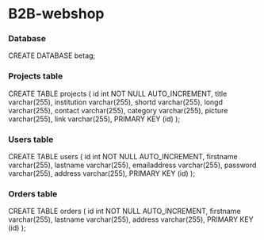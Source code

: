 # B2B-webshop

### Database
CREATE DATABASE betag;

### Projects table
CREATE TABLE projects (
    id int NOT NULL AUTO_INCREMENT,
    title varchar(255),
    institution varchar(255),
    shortd varchar(255),
    longd varchar(255),
    contact varchar(255),
    category varchar(255),
    picture varchar(255),
    link varchar(255),
    PRIMARY KEY (id)
);

### Users table
CREATE TABLE users (
    id int NOT NULL AUTO_INCREMENT,
    firstname varchar(255),
    lastname varchar(255),
    emailaddress varchar(255),
    password varchar(255),
    address varchar(255),
    PRIMARY KEY (id)
);

### Orders table
CREATE TABLE orders (
    id int NOT NULL AUTO_INCREMENT,
    firstname varchar(255),
    lastname varchar(255),
    address varchar(255),
    PRIMARY KEY (id)
);
